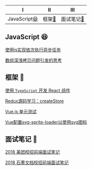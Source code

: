 | Ⅰ | Ⅱ | Ⅲ |
| :--------: | :---------: | :---------: |
| JavaScript[:satisfied:](#JavaScript-satisfied) | 框架[:tada:](#框架-tada) | 面试笔记[:memo:](#面试笔记-memo) |

## JavaScript :satisfied:

[使用js实现依次执行异步任务](https://github.com/hyiron/daydayup/issues/14)

[数组深浅拷贝问题引发的思考](https://github.com/hyiron/daydayup/issues/1)


## 框架 :tada:

[使用 `TypeScript` 开发 React 组件](https://github.com/hyiron/daydayup/issues/15)

[Redux源码学习：createStore](https://github.com/hyiron/daydayup/issues/8)

[Vue.js 单元测试](https://github.com/hyiron/daydayup/issues/11)

[Vue配置svg-sprite-loader以使用svg图标](https://github.com/hyiron/daydayup/issues/2)


## 面试笔记 :memo:

[2018 美团校招前端面试笔记](https://github.com/hyiron/daydayup/issues/12)

[2018 石墨文档校招前端面试笔记](https://github.com/hyiron/daydayup/issues/13)
